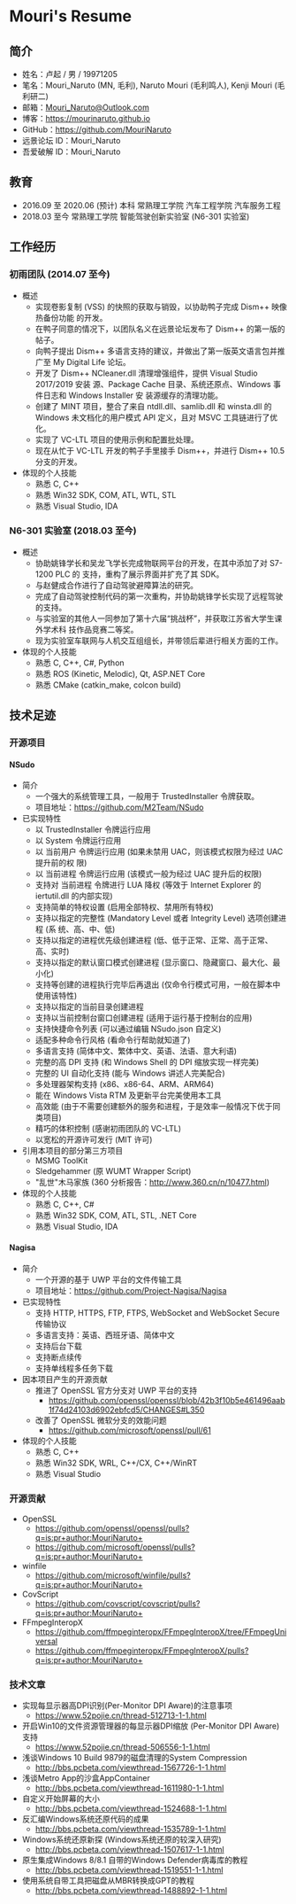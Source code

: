 ﻿# Mouri's Resume

## 简介

- 姓名：卢起 / 男 / 19971205
- 笔名：Mouri_Naruto (MN, 毛利), Naruto Mouri (毛利鸣人), Kenji Mouri (毛利研二)
- 邮箱：Mouri_Naruto@Outlook.com
- 博客：https://mourinaruto.github.io
- GitHub：https://github.com/MouriNaruto
- 远景论坛 ID：Mouri_Naruto
- 吾爱破解 ID：Mouri_Naruto

## 教育

- 2016.09 至 2020.06 (预计) 本科 常熟理工学院 汽车工程学院 汽车服务工程
- 2018.03 至今 常熟理工学院 智能驾驶创新实验室 (N6-301 实验室)

## 工作经历

### 初雨团队 (2014.07 至今)

- 概述
  - 实现卷影复制 (VSS) 的快照的获取与销毁，以协助鸭子完成 Dism++ 映像热备份功能
    的开发。
  - 在鸭子同意的情况下，以团队名义在远景论坛发布了 Dism++ 的第一版的帖子。
  - 向鸭子提出 Dism++ 多语言支持的建议，并做出了第一版英文语言包并推广至 My 
    Digital Life 论坛。
  - 开发了 Dism++ NCleaner.dll 清理增强组件，提供 Visual Studio 2017/2019 安装
    源、Package Cache 目录、系统还原点、Windows 事件日志和 Windows Installer 安
    装源缓存的清理功能。
  - 创建了 MINT 项目，整合了来自 ntdll.dll、samlib.dll 和 winsta.dll 的 Windows
    未文档化的用户模式 API 定义，且对 MSVC 工具链进行了优化。
  - 实现了 VC-LTL 项目的使用示例和配置批处理。
  - 现在从忙于 VC-LTL 开发的鸭子手里接手 Dism++，并进行 Dism++ 10.5 分支的开发。
- 体现的个人技能
  - 熟悉 C, C++
  - 熟悉 Win32 SDK, COM, ATL, WTL, STL
  - 熟悉 Visual Studio, IDA

### N6-301 实验室 (2018.03 至今)

- 概述
  - 协助姚锋学长和吴龙飞学长完成物联网平台的开发，在其中添加了对 S7-1200 PLC 的
    支持，重构了展示界面并扩充了其 SDK。
  - 与赵健成合作进行了自动驾驶避障算法的研究。
  - 完成了自动驾驶控制代码的第一次重构，并协助姚锋学长实现了远程驾驶的支持。
  - 与实验室的其他人一同参加了第十六届“挑战杯”，并获取江苏省大学生课外学术科
    技作品竞赛二等奖。
  - 现为实验室车联网与人机交互组组长，并带领后辈进行相关方面的工作。
- 体现的个人技能
  - 熟悉 C, C++, C#, Python
  - 熟悉 ROS (Kinetic, Melodic), Qt, ASP.NET Core
  - 熟悉 CMake (catkin_make, colcon build)

## 技术足迹

### 开源项目

#### NSudo

- 简介
  - 一个强大的系统管理工具，一般用于 TrustedInstaller 令牌获取。
  - 项目地址：https://github.com/M2Team/NSudo
- 已实现特性
  - 以 TrustedInstaller 令牌运行应用
  - 以 System 令牌运行应用
  - 以 当前用户 令牌运行应用 (如果未禁用 UAC，则该模式权限为经过 UAC 提升前的权
    限) 
  - 以 当前进程 令牌运行应用 (该模式一般为经过 UAC 提升后的权限) 
  - 支持对 当前进程 令牌进行 LUA 降权 (等效于 Internet Explorer 的 iertutil.dll
    的内部实现) 
  - 支持简单的特权设置 (启用全部特权、禁用所有特权) 
  - 支持以指定的完整性 (Mandatory Level 或者 Integrity Level) 选项创建进程 (系
    统、高、中、低) 
  - 支持以指定的进程优先级创建进程 (低、低于正常、正常、高于正常、高、实时) 
  - 支持以指定的默认窗口模式创建进程 (显示窗口、隐藏窗口、最大化、最小化) 
  - 支持等创建的进程执行完毕后再退出 (仅命令行模式可用，一般在脚本中使用该特性) 
  - 支持以指定的当前目录创建进程
  - 支持以当前控制台窗口创建进程 (适用于运行基于控制台的应用) 
  - 支持快捷命令列表 (可以通过编辑 NSudo.json 自定义) 
  - 适配多种命令行风格 (看命令行帮助就知道了) 
  - 多语言支持 (简体中文、繁体中文、英语、法语、意大利语) 
  - 完整的高 DPI 支持 (和 Windows Shell 的 DPI 缩放实现一样完美) 
  - 完整的 UI 自动化支持 (能与 Windows 讲述人完美配合) 
  - 多处理器架构支持 (x86、x86-64、ARM、ARM64) 
  - 能在 Windows Vista RTM 及更新平台完美使用本工具
  - 高效能 (由于不需要创建额外的服务和进程，于是效率一般情况下优于同类项目) 
  - 精巧的体积控制 (感谢初雨团队的 VC-LTL) 
  - 以宽松的开源许可发行 (MIT 许可) 
- 引用本项目的部分第三方项目
  - MSMG ToolKit
  - Sledgehammer (原 WUMT Wrapper Script) 
  - "乱世"木马家族 (360 分析报告：http://www.360.cn/n/10477.html) 
- 体现的个人技能
  - 熟悉 C, C++, C#
  - 熟悉 Win32 SDK, COM, ATL, STL, .NET Core
  - 熟悉 Visual Studio, IDA

#### Nagisa

- 简介
  - 一个开源的基于 UWP 平台的文件传输工具
  - 项目地址：https://github.com/Project-Nagisa/Nagisa
- 已实现特性
  - 支持 HTTP, HTTPS, FTP, FTPS, WebSocket and WebSocket Secure 传输协议
  - 多语言支持：英语、西班牙语、简体中文
  - 支持后台下载
  - 支持断点续传
  - 支持单线程多任务下载
- 因本项目产生的开源贡献
  - 推进了 OpenSSL 官方分支对 UWP 平台的支持
    - https://github.com/openssl/openssl/blob/42b3f10b5e461496aab1f74d24103d6902ebfcd5/CHANGES#L350
  - 改善了 OpenSSL 微软分支的效能问题
    - https://github.com/microsoft/openssl/pull/61
- 体现的个人技能
  - 熟悉 C, C++
  - 熟悉 Win32 SDK, WRL, C++/CX, C++/WinRT
  - 熟悉 Visual Studio

### 开源贡献

- OpenSSL
  - https://github.com/openssl/openssl/pulls?q=is:pr+author:MouriNaruto+
  - https://github.com/microsoft/openssl/pulls?q=is:pr+author:MouriNaruto+
- winfile
  - https://github.com/microsoft/winfile/pulls?q=is:pr+author:MouriNaruto+
- CovScript
  - https://github.com/covscript/covscript/pulls?q=is:pr+author:MouriNaruto+
- FFmpegInteropX
  - https://github.com/ffmpeginteropx/FFmpegInteropX/tree/FFmpegUniversal
  - https://github.com/ffmpeginteropx/FFmpegInteropX/pulls?q=is:pr+author:MouriNaruto+

### 技术文章

- 实现每显示器高DPI识别(Per-Monitor DPI Aware)的注意事项
  - https://www.52pojie.cn/thread-512713-1-1.html
- 开启Win10的文件资源管理器的每显示器DPI缩放 (Per-Monitor DPI Aware) 支持
  - https://www.52pojie.cn/thread-506556-1-1.html
- 浅谈Windows 10 Build 9879的磁盘清理的System Compression
  - http://bbs.pcbeta.com/viewthread-1567726-1-1.html
- 浅谈Metro App的沙盒AppContainer
  - http://bbs.pcbeta.com/viewthread-1611980-1-1.html
- 自定义开始屏幕的大小
  - http://bbs.pcbeta.com/viewthread-1524688-1-1.html
- 反汇编Windows系统还原代码的成果
  - http://bbs.pcbeta.com/viewthread-1535789-1-1.html
- Windows系统还原新探 (Windows系统还原的较深入研究) 
  - http://bbs.pcbeta.com/viewthread-1507617-1-1.html
- 原生集成Windows 8/8.1 自带的Windows Defender病毒库的教程
  - http://bbs.pcbeta.com/viewthread-1519551-1-1.html
- 使用系统自带工具把磁盘从MBR转换成GPT的教程
  - http://bbs.pcbeta.com/viewthread-1488892-1-1.html

